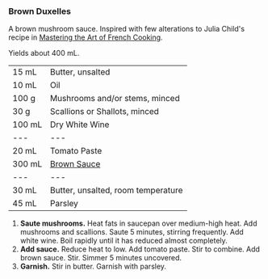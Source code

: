 ### Brown Duxelles

A brown mushroom sauce. Inspired with few alterations to Julia Child's recipe in [Mastering the Art of French Cooking](https://www.amazon.com/Mastering-Art-French-Cooking-Vol/dp/0375413405).

Yields about 400 mL.

|||
|:--|:--|
| 15 mL  | Butter, unsalted
| 10 mL  | Oil
| 100 g  | Mushrooms and/or stems, minced
| 30 g   | Scallions or Shallots, minced
| 100 mL | Dry White Wine
| ---    | ---
| 20 mL  | Tomato Paste
| 300 mL | [Brown Sauce](#brown-sauce)
| ---    | ---
| 30 mL  | Butter, unsalted, room temperature
| 45 mL  | Parsley

1. **Saute mushrooms.** Heat fats in saucepan over medium-high heat. Add mushrooms and scallions. Saute 5 minutes, stirring frequently. Add white wine. Boil rapidly until it has reduced almost completely.
2. **Add sauce.** Reduce heat to low. Add tomato paste. Stir to combine. Add brown sauce. Stir. Simmer 5 minutes uncovered.
3. **Garnish.** Stir in butter. Garnish with parsley.
